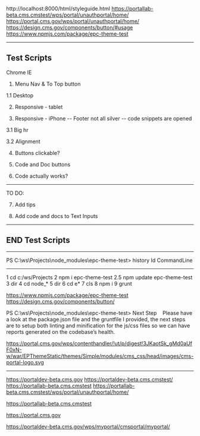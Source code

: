 http://localhost:8000/html/styleguide.html
https://portallab-beta.cms.cmstest/wps/portal/unauthportal/home/
https://portal.cms.gov/wps/portal/unauthportal/home/
https://design.cms.gov/components/button/#usage
https://www.npmjs.com/package/epc-theme-test

------------
Test Scripts
------------

Chrome            IE

1. Menu Nav & To Top button

1.1 Desktop

2. Responsive - tablet 

3. Responsive - iPhone
    -- Footer not all silver
    -- code snippets are opened

3.1 Big hr 

3.2 Alignment

4. Buttons clickable? 

5. Code and Doc buttons

6. Code actually works?

____________________________________
TO DO:

7. Add tips

8. Add code and docs to Text Inputs

----------------
END Test Scripts
----------------
_____________________________________


PS C:\ws\Projects\node_modules\epc-theme-test> history
  Id CommandLine
  -- -----------
   1 cd c:/ws/Projects
   2 npm i epc-theme-test 
   2.5 npm update epc-theme-test
   3 dir
   4 cd node_*
   5 dir
   6 cd e*
   7 cls
   8 npm i
   9 grunt

https://www.npmjs.com/package/epc-theme-test 
https://design.cms.gov/components/button/ 


PS C:\ws\Projects\node_modules\epc-theme-test>
Next Step
 
 Please have a look at the package.json file and the gruntfile I provided, 
the next steps are to setup both linting and minification for the js/css files 
so we can have reports generated on the codebase’s health. 

https://portal.cms.gov/wps/contenthandler/!ut/p/digest!3JKaotSk_gMd0aUfF0xN-w/war/EPThemeStatic/themes/Simple/modules/cms_css/head/images/cms-portal-logo.svg


_____________________________

https://portaldev-beta.cms.gov
https://portaldev-beta.cms.cmstest/
https://portallab-beta.cms.cmstest
https://portallab-beta.cms.cmstest/wps/portal/unauthportal/home/

https://portallab-beta.cms.cmstest 

https://portal.cms.gov

https://portaldev-beta.cms.gov/wps/myportal/cmsportal/myportal/










